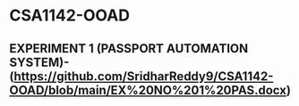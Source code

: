 # CSA1142-OOAD
## EXPERIMENT 1 (PASSPORT AUTOMATION SYSTEM)-(https://github.com/SridharReddy9/CSA1142-OOAD/blob/main/EX%20NO%201%20PAS.docx)
